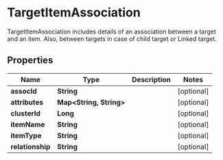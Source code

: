 

# TargetItemAssociation

TargetItemAssociation includes details of an association between a target and an item. Also, between targets in case of child target or Linked target.

## Properties

| Name | Type | Description | Notes |
|------------ | ------------- | ------------- | -------------|
|**assocId** | **String** |  |  [optional] |
|**attributes** | **Map&lt;String, String&gt;** |  |  [optional] |
|**clusterId** | **Long** |  |  [optional] |
|**itemName** | **String** |  |  [optional] |
|**itemType** | **String** |  |  [optional] |
|**relationship** | **String** |  |  [optional] |



